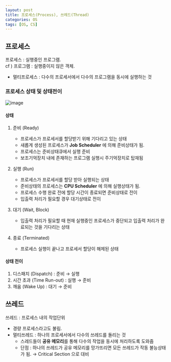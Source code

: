 ```yaml
---
layout: post
title: 프로세스(Process), 쓰레드(Thread)
categories: OS
tags: [OS, CS]
---
```

## 프로세스
프로세스 : 실행중인 프로그램.  
cf ) 프로그램 : 실행중이지 않은 객체.
- 멀티프로세스 : 다수의 프로세서에서 다수의 프로그램을 동시에 실행하는 것

### 프로세스 상태 및 상태전이
![image](https://user-images.githubusercontent.com/48157259/113371616-c2abf880-93a1-11eb-8472-869cecc62bff.png)

#### 상태  
1. 준비 (Ready)
   - 프로세스가 프로세서를 할당받기 위해 기다리고 있는 상태
   - 새롭게 생성된 프로세스가 **Job Scheduler** 에 의해 준비상태가 됨.
   - 프로세스는 준비상태큐에서 실행 준비
   - 보조기억장치 내에 존재하는 프로그램 실행시 주기억장치로 탑재됨

2. 실행 (Run)
    - 프로세스가 프로세서를 할당 받아 실행되는 상태
    - 준비상태의 프로세스는 **CPU Scheduler** 에 의해 실행상태가 됨.
    - 프로세스 수행 완료 전에 할당 시간이 종료되면 준비상태로 전이
    - 입출력 처리가 필요할 경우 대기상태로 전이

3. 대기 (Wait, Block)
   - 입출력 처리가 필요할 때 현재 실행중인 프로세스가 중단되고 입출력 처리가 완료되는 것을 기다리는 상태

4. 종료 (Terminated)
    - 프로세스 실행이 끝나고 프로세서 할당이 해제된 상태


#### 상태 전이
1. 디스패치 (Dispatch) : 준비 → 실행
2. 시간 초과 (Time Run-out) : 실행 → 준비
3. 깨움 (Wake Up) : 대기 → 준비


## 쓰레드
쓰레드 : 프로세스 내의 작업단위
- 경량 프로세스라고도 불림.
- 멀티쓰레드 : 하나의 프로세서에서 다수의 쓰레드를 돌리는 것
  - 스레드들이 **공유 메모리**를 통해 다수의 작업을 동시에 처리하도록 도와줌
  - 단점 : 하나의 쓰레드가 공유 메모리를 망가뜨리면 모든 쓰레드가 작동 불능상태가 됨. → Critical Section 으로 대비



